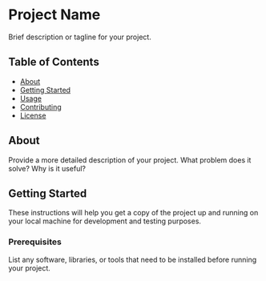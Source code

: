 # Project Name

Brief description or tagline for your project.

## Table of Contents

- [About](#about)
- [Getting Started](#getting-started)
- [Usage](#usage)
- [Contributing](#contributing)
- [License](#license)

## About

Provide a more detailed description of your project. What problem does it solve? Why is it useful?

## Getting Started

These instructions will help you get a copy of the project up and running on your local machine for development and testing purposes.

### Prerequisites

List any software, libraries, or tools that need to be installed before running your project.

